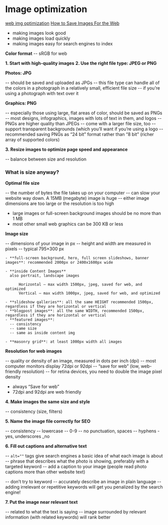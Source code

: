 # Image optimization


[web img optimization](https://www.jimdo.com/blog/optimize-website-images-for-better-design-seo/)
[How to Save Images For the Web](https://flothemes.com/flothemes-image-sizes/)

- making images look good
- making images load quickly
- making images easy for search engines to index

**Color format**
-- sRGB for web

**1. Start with high-quality images**
**2. Use the right file type: JPEG or PNG**

  **Photos: JPG**

  -- should be saved and uploaded as JPGs
  -- this file type can handle all of the colors in a photograph in a relatively small, efficient file size
  -- if you’re using a photograph with text over it

  **Graphics: PNG**

  -- especially those using large, flat areas of color, should be saved as PNGs
  -- most designs, infographics, images with lots of text in them, and logos
  -- PNGs are higher quality than JPEGs
  -- come with a larger file size, too
  -- support transparent backgrounds (which you’ll want if you’re using a logo
  -- recommended saving PNGs as “24 bit” format rather than “8 bit” (richer array of supported colors)


**3. Resize images to optimize page speed and appearance**

-- balance between size and resolution

  ### What is size anyway?

  **Optimal file size** 
  
  -- the number of bytes the file takes up on your computer
  -- can slow your website way down. A 15MB (megabyte) image is huge
  -- either image dimensions are too large or the resolution is too high

  - large images or full-screen background images should be no more than 1 MB
  - most other small web graphics can be 300 KB or less

  **Image size** 
  
  -- dimensions of your image in px
  -- height and width are measured in pixels
  -- typical 795×300 px

    - **full-screen background, hero, full screen slideshows, banner images**: recommended 2000px or 2400x1600px wide

    - **inside Content Images**
      also portrait, landscape images

          Horizontal – max width 1500px, jpeg, saved for web, and optimized
          Vertical – max width 1000px, jpeg, saved for web, and optimized

    - **slideshow galleries**: all the same HEIGHT recommended 1500px, regardless if they are horizontal or vertical
    - **blogpost images**: all the same WIDTH, recommended 1500px, regardless if they are horizontal or vertical
    - **featured images**:
      -- consistency
      -- same size
      -- same as inside content img
    
    - **masonry grid**: at least 1000px width all images

    

  **Resolution for web images**
  
  -- quality or density of an image, measured in dots per inch (dpi)
  -- most computer monitors display 72dpi or 92dpi
  -- “save for web” (low, web-friendly resolution)
  -- for retina devices, you need to double the image pixel density

  - always “Save for web”
  - 72dpi and 92dpi are web friendly


**4. Make images the same size and style**

-- consistency (size, filters)


**5. Name the image file correctly for SEO**

-- consistency
-- lowercase
-- 0-9
-- no punctuation, spaces
-- hyphens -yes, underscores _no


**6. Fill out captions and alternative text**

-- `alt=""` tags give search engines a basic idea of what each image is about
-- phrase that describes what the photo is showing, preferably with a targeted keyword
-- add a caption to your image (people read photo captions more than other website text)

-- don’t try to keyword
-- accurately describe an image in plain language
-- adding irrelevant or repetitive keywords will get you penalized by the search engine!


**7. Put the image near relevant text**

-- related to what the text is saying
-- image surrounded by relevant information (with related keywords) will rank better